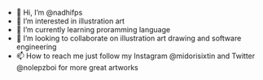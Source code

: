 - 👋 Hi, I’m @nadhifps
- 👀 I’m interested in illustration art 
- 🌱 I’m currently learning proramming language
- 💞️ I’m looking to collaborate on illustration art drawing and software engineering
- 📫 How to reach me just follow my Instagram @midorisixtin and Twitter @nolepzboi for more great artworks

